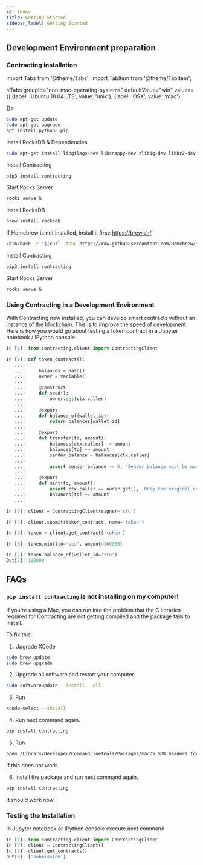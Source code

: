 ```yaml
---
id: index
title: Getting Started
sidebar_label: Getting Started
---
```





## Development Environment preparation

### Contracting installation 

import Tabs from '@theme/Tabs';
import TabItem from '@theme/TabItem';

<Tabs
  groupId="non-mac-operating-systems"
  defaultValue="win"
  values={[
    {label: 'Ubuntu 18.04 LTS', value: 'unix'},
    {label: 'OSX', value: 'mac'},
    
  ]}>
  <TabItem value="unix">

```bash
sudo apt-get update
sudo apt-get upgrade
apt install python3-pip
```
Install RocksDB & Dependencies
```bash
sudo apt-get install libgflags-dev libsnappy-dev zlib1g-dev libbz2-dev liblz4-dev libzstd-dev librocksdb-dev
 ```
  
Install Contracting

```bash
pip3 install contracting
```
Start Rocks Server

```bash
rocks serve &
```

  </TabItem>
  <TabItem value="mac">
  
  
  Install RocksDB

```bash
brew install rocksdb
```

If Homebrew is not installed, install it first: https://brew.sh/

```bash
/bin/bash -c "$(curl -fsSL https://raw.githubusercontent.com/Homebrew/install/master/install.sh)"
```

Install Contracting

```bash
pip3 install contracting
```

Start Rocks Server

```bash
rocks serve &
```
  
  </TabItem>
  
</Tabs>


### Using Contracting in a Development Environment

With Contracting now installed, you can develop smart contracts without an instance of the blockchain. This is to improve the speed of development. Here is how you would go about testing a token contract in a Jupyter notebook / IPython console:

```py
In [1]: from contracting.client import ContractingClient

In [2]: def token_contract():
   ...:
   ...:     balances = Hash()
   ...:     owner = Variable()
   ...:     
   ...:     @construct
   ...:     def seed():
   ...:         owner.set(ctx.caller)
   ...:
   ...:     @export
   ...:     def balance_of(wallet_id):
   ...:         return balances[wallet_id]
   ...:
   ...:     @export
   ...:     def transfer(to, amount):
   ...:         balances[ctx.caller] -= amount
   ...:         balances[to] += amount
   ...:         sender_balance = balances[ctx.caller]
   ...:
   ...:         assert sender_balance >= 0, "Sender balance must be non-negative!!!"
   ...:
   ...:     @export
   ...:     def mint(to, amount):
   ...:         assert ctx.caller == owner.get(), 'Only the original contract author can mint!'
   ...:         balances[to] += amount
   ...:

In [3]: client = ContractingClient(signer='stu')

In [4]: client.submit(token_contract, name='token')

In [5]: token = client.get_contract('token')

In [6]: token.mint(to='stu', amount=100000)

In [7]: token.balance_of(wallet_id='stu')
Out[7]: 100000
```


## FAQs

### `pip install contracting` is not installing on my computer!

If you're using a Mac, you can run into the problem that the C libraries required for Contracting are not getting compiled and the package fails to install.

To fix this:

1. Upgrade XCode
   
```bash
sudo brew update
sudo brew upgrade
```

2. Upgrade all software and restart your computer

```bash
sudo softwareupdate --install --all
```

3. Run

```bash
xcode-select --install
```
4. Run next command again.
   
```bash
pip install contracting
```
5. Run
   
```bash
open /Library/Developer/CommandLineTools/Packages/macOS_SDK_headers_for_macOS_10.14.pkg
```
if this does not work.

6. Install the package and run next command again. 

```bash  
pip install contracting
```
It should work now.


### Testing the Installation

In Jupyter notebook or IPython console execute next command

```py
In [1]: from contracting.client import ContractingClient
In [2]: client = ContractingClient()
In [3]: client.get_contracts()
Out[3]: ['submission'] 
```